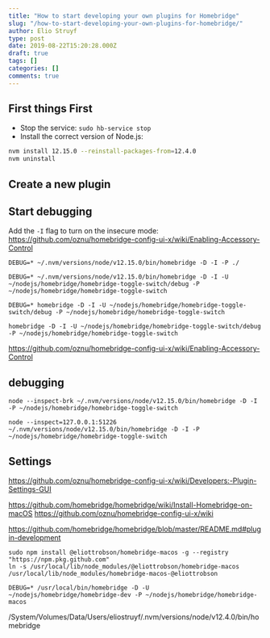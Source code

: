 ```yaml
---
title: "How to start developing your own plugins for Homebridge"
slug: "/how-to-start-developing-your-own-plugins-for-homebridge/"
author: Elio Struyf
type: post
date: 2019-08-22T15:20:28.000Z
draft: true
tags: []
categories: []
comments: true
---
```


## First things First

- Stop the service: `sudo hb-service stop`
- Install the correct version of Node.js:

```bash
nvm install 12.15.0 --reinstall-packages-from=12.4.0
nvm uninstall
```

## Create a new plugin

## Start debugging

Add the `-I` flag to turn on the insecure mode: https://github.com/oznu/homebridge-config-ui-x/wiki/Enabling-Accessory-Control

`DEBUG=* ~/.nvm/versions/node/v12.15.0/bin/homebridge -D -I -P ./`

`DEBUG=* ~/.nvm/versions/node/v12.15.0/bin/homebridge -D -I -U ~/nodejs/homebridge/homebridge-toggle-switch/debug -P ~/nodejs/homebridge/homebridge-toggle-switch`

`DEBUG=* homebridge -D -I -U ~/nodejs/homebridge/homebridge-toggle-switch/debug -P ~/nodejs/homebridge/homebridge-toggle-switch`

`homebridge -D -I -U ~/nodejs/homebridge/homebridge-toggle-switch/debug -P ~/nodejs/homebridge/homebridge-toggle-switch`

https://github.com/oznu/homebridge-config-ui-x/wiki/Enabling-Accessory-Control

## debugging

`node --inspect-brk ~/.nvm/versions/node/v12.15.0/bin/homebridge -D -I -P ~/nodejs/homebridge/homebridge-toggle-switch`

`node --inspect=127.0.0.1:51226 ~/.nvm/versions/node/v12.15.0/bin/homebridge -D -I -P ~/nodejs/homebridge/homebridge-toggle-switch`

## Settings

https://github.com/oznu/homebridge-config-ui-x/wiki/Developers:-Plugin-Settings-GUI


https://github.com/homebridge/homebridge/wiki/Install-Homebridge-on-macOS
https://github.com/oznu/homebridge-config-ui-x/wiki

https://github.com/homebridge/homebridge/blob/master/README.md#plugin-development


```
sudo npm install @eliottrobson/homebridge-macos -g --registry "https://npm.pkg.github.com"
ln -s /usr/local/lib/node_modules/@eliottrobson/homebridge-macos /usr/local/lib/node_modules/homebridge-macos-@eliottrobson
```


```
DEBUG=* /usr/local/bin/homebridge -D -U ~/nodejs/homebridge/homebridge-dev -P ~/nodejs/homebridge/homebridge-macos
```


/System/Volumes/Data/Users/eliostruyf/.nvm/versions/node/v12.4.0/bin/homebridge